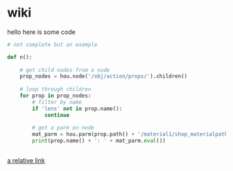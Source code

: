 # wiki

hello
here is some code
```python
# not complete but an example

def n():
    
    # get child nodes from a node
    prop_nodes = hou.node('/obj/action/props/').children()
    
    # loop through children
    for prop in prop_nodes:
        # filter by name
        if 'lens' not in prop.name():
            continue
        
        # get a parm on node
        mat_parm = hou.parm(prop.path() + '/material1/shop_materialpath1')
        print(prop.name() + ': ' + mat_parm.eval())
    
```

[a relative link](another-page.md)
